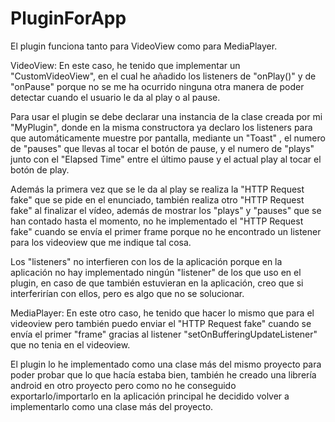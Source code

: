 # PluginForApp 
El plugin funciona tanto para VideoView como para MediaPlayer.

VideoView:
En este caso, he tenido que implementar un "CustomVideoView", en el cual he añadido los listeners de "onPlay()" y de "onPause"
porque no se me ha ocurrido ninguna otra manera de poder detectar cuando el usuario le da al play o al pause.

Para usar el plugin se debe declarar una instancia de la clase creada por mi "MyPlugin", donde en la misma constructora ya declaro
los listeners para que automáticamente muestre por pantalla, mediante un "Toast" , el numero de "pauses" que llevas al tocar el
botón de pause, y el numero de "plays" junto con el "Elapsed Time" entre el último pause y el actual play al tocar el botón de play.

Además la primera vez que se le da al play se realiza la "HTTP Request fake" que se pide en el enunciado, también realiza otro 
"HTTP Request fake" al finalizar el vídeo, además de mostrar los "plays" y "pauses" que se han contado hasta el momento, no he implementado
el "HTTP Request fake" cuando se envía el primer frame porque no he encontrado un listener para los videoview que me indique tal cosa.

Los "listeners" no interfieren con los de la aplicación porque en la aplicación no hay implementado ningún "listener" de los que
uso en el plugin, en caso de que también estuvieran en la aplicación, creo que si interferirían con ellos, pero es algo que
no se solucionar.

MediaPlayer:
En este otro caso, he tenido que hacer lo mismo que para el videoview pero también puedo enviar el "HTTP Request fake" cuando se envía
el primer "frame" gracias al listener "setOnBufferingUpdateListener" que no tenia en el videoview.


El plugin lo he implementado como una clase más del mismo proyecto para poder probar que lo que hacía estaba bien, también he creado
una librería android en otro proyecto pero como no he conseguido exportarlo/importarlo en la aplicación principal he decidido volver a
implementarlo como una clase más del proyecto.
